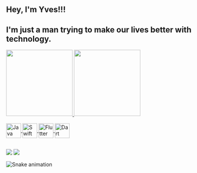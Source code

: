 ## Hey, I'm Yves!!!
## I'm just a man trying to make our lives better with technology.

 <div>
  <a href="https://github.com/yvesdeoliveira">
  <img height="180em" src="https://github-readme-stats.vercel.app/api?username=yves-oliveira&show_icons=true&theme=vue-dark&include_all_commits=false&count_private=true"/>
  <img height="180em" src="https://github-readme-stats.vercel.app/api/top-langs/?username=yves-oliveira&layout=compact&langs_count=6&theme=vue-dark&langs_count=8&hide=CMake,HTML,CSS,Ruby,Shell,C,Objective-C,Swift"/>
</div>
 
<div style="display: inline_block"><br>
   <img align="center" alt="Java" height="40" width="40" src="https://img.icons8.com/color/144/000000/java-coffee-cup-logo--v1.png"/>
   <img align="center" alt="Swift" height="40" width="40" src="<img src="https://img.icons8.com/fluency/48/null/swift.png"/>
   <img align="center" alt="Flutter" height="40" width="40" src="https://img.icons8.com/fluency/144/000000/flutter.png"/>
   <img align="center" alt="Dart" height="40" width="40" src="https://img.icons8.com/color/480/000000/dart.png"/>
</div>
  
  ##
 
<div> 
  <a href="https://www.linkedin.com/in/yvesdeoliveira/" target="_blank"><img src="https://img.shields.io/badge/-LinkedIn-%230077B5?style=for-the-badge&logo=linkedin&logoColor=white" target="_blank"></a> 
  <a href = "mailto:contact@yvesoliveira.com"><img src="https://img.shields.io/badge/-Gmail-%23333?style=for-the-badge&logo=gmail&logoColor=white" target="_blank"></a>

 
  ![Snake animation](https://github.com/yves-oliveira/yves-oliveira/blob/output/github-contribution-grid-snake.svg)
 
</div>


